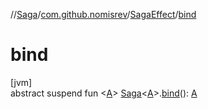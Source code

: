//[Saga](../../../index.md)/[com.github.nomisrev](../index.md)/[SagaEffect](index.md)/[bind](bind.md)

# bind

[jvm]\
abstract suspend fun <[A](bind.md)> [Saga](../-saga/index.md)<[A](bind.md)>.[bind](bind.md)(): [A](bind.md)
